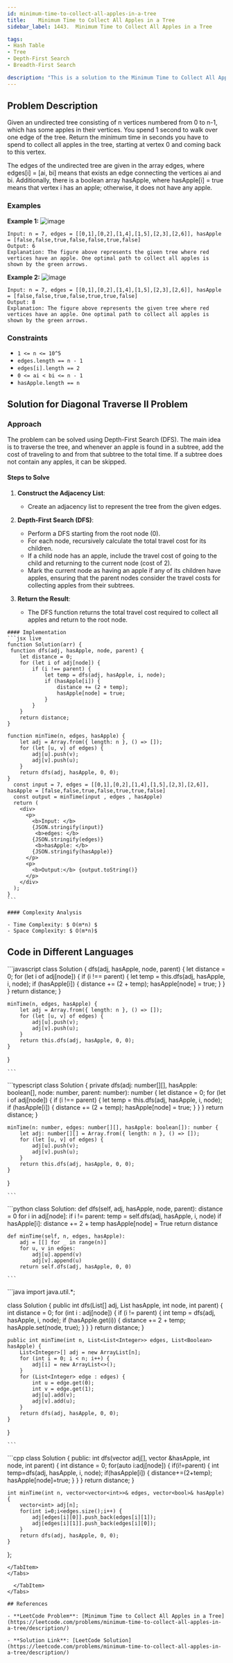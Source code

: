 ```yaml
---
id: minimum-time-to-collect-all-apples-in-a-tree
title:    Minimum Time to Collect All Apples in a Tree
sidebar_label: 1443.  Minimum Time to Collect All Apples in a Tree

tags:
- Hash Table
- Tree
- Depth-First Search
- Breadth-First Search

description: "This is a solution to the Minimum Time to Collect All Apples in a Tree problem on LeetCode."
---
```


## Problem Description
Given an undirected tree consisting of n vertices numbered from 0 to n-1, which has some apples in their vertices. You spend 1 second to walk over one edge of the tree. Return the minimum time in seconds you have to spend to collect all apples in the tree, starting at vertex 0 and coming back to this vertex.

The edges of the undirected tree are given in the array edges, where edges[i] = [ai, bi] means that exists an edge connecting the vertices ai and bi. Additionally, there is a boolean array hasApple, where hasApple[i] = true means that vertex i has an apple; otherwise, it does not have any apple.
### Examples

**Example 1:**
![image](https://assets.leetcode.com/uploads/2020/04/23/min_time_collect_apple_2.png)
```
Input: n = 7, edges = [[0,1],[0,2],[1,4],[1,5],[2,3],[2,6]], hasApple = [false,false,true,false,false,true,false]
Output: 6
Explanation: The figure above represents the given tree where red vertices have an apple. One optimal path to collect all apples is shown by the green arrows.
```

**Example 2:**
![image](https://assets.leetcode.com/uploads/2020/04/23/min_time_collect_apple_2.png)
```
Input: n = 7, edges = [[0,1],[0,2],[1,4],[1,5],[2,3],[2,6]], hasApple = [false,false,true,false,true,true,false]
Output: 8 
Explanation: The figure above represents the given tree where red vertices have an apple. One optimal path to collect all apples is shown by the green arrows.  
```


### Constraints
- `1 <= n <= 10^5`
- `edges.length == n - 1`
- `edges[i].length == 2`
- `0 <= ai < bi <= n - 1`
- `hasApple.length == n`

## Solution for Diagonal Traverse II Problem
### Approach 
The problem can be solved using Depth-First Search (DFS). The main idea is to traverse the tree, and whenever an apple is found in a subtree, add the cost of traveling to and from that subtree to the total time. If a subtree does not contain any apples, it can be skipped.

#### Steps to Solve
1. **Construct the Adjacency List**:
   - Create an adjacency list to represent the tree from the given edges.

2. **Depth-First Search (DFS)**:
   - Perform a DFS starting from the root node (0).
   - For each node, recursively calculate the total travel cost for its children.
   - If a child node has an apple, include the travel cost of going to the child and returning to the current node (cost of 2).
   - Mark the current node as having an apple if any of its children have apples, ensuring that the parent nodes consider the travel costs for collecting apples from their subtrees.

3. **Return the Result**:
   - The DFS function returns the total travel cost required to collect all apples and return to the root node.
<Tabs>
  <TabItem value="Solution" label="Solution">

    #### Implementation
    ```jsx live
    function Solution(arr) {
     function dfs(adj, hasApple, node, parent) {
        let distance = 0;
        for (let i of adj[node]) {
            if (i !== parent) {
                let temp = dfs(adj, hasApple, i, node);
                if (hasApple[i]) {
                    distance += (2 + temp);
                    hasApple[node] = true;
                }
            }
        }
        return distance;
    }

    function minTime(n, edges, hasApple) {
        let adj = Array.from({ length: n }, () => []);
        for (let [u, v] of edges) {
            adj[u].push(v);
            adj[v].push(u);
        }
        return dfs(adj, hasApple, 0, 0);
    }
      const input = 7, edges = [[0,1],[0,2],[1,4],[1,5],[2,3],[2,6]], hasApple = [false,false,true,false,true,true,false]
      const output = minTime(input , edges , hasApple)
      return (
        <div>
          <p>
            <b>Input: </b>
            {JSON.stringify(input)}
             <b>edges: </b>
            {JSON.stringify(edges)}
             <b>hasApple: </b>
            {JSON.stringify(hasApple)}
          </p>
          <p>
            <b>Output:</b> {output.toString()}
          </p>
        </div>
      );
    }
    ```

    #### Complexity Analysis

    - Time Complexity: $ O(m*n) $ 
    - Space Complexity: $ O(m*n)$

   ## Code in Different Languages
   <Tabs>
  <TabItem value="JavaScript" label="JavaScript">
  <SolutionAuthor name="@hiteshgahanolia"/>
   ```javascript
   class Solution {
    dfs(adj, hasApple, node, parent) {
        let distance = 0;
        for (let i of adj[node]) {
            if (i !== parent) {
                let temp = this.dfs(adj, hasApple, i, node);
                if (hasApple[i]) {
                    distance += (2 + temp);
                    hasApple[node] = true;
                }
            }
        }
        return distance;
    }

    minTime(n, edges, hasApple) {
        let adj = Array.from({ length: n }, () => []);
        for (let [u, v] of edges) {
            adj[u].push(v);
            adj[v].push(u);
        }
        return this.dfs(adj, hasApple, 0, 0);
    }
}

    ```

  </TabItem>
  <TabItem value="TypeScript" label="TypeScript">
  <SolutionAuthor name="@hiteshgahanolia"/> 
   ```typescript
   class Solution {
    private dfs(adj: number[][], hasApple: boolean[], node: number, parent: number): number {
        let distance = 0;
        for (let i of adj[node]) {
            if (i !== parent) {
                let temp = this.dfs(adj, hasApple, i, node);
                if (hasApple[i]) {
                    distance += (2 + temp);
                    hasApple[node] = true;
                }
            }
        }
        return distance;
    }

    minTime(n: number, edges: number[][], hasApple: boolean[]): number {
        let adj: number[][] = Array.from({ length: n }, () => []);
        for (let [u, v] of edges) {
            adj[u].push(v);
            adj[v].push(u);
        }
        return this.dfs(adj, hasApple, 0, 0);
    }
}

    ```
  </TabItem>
  <TabItem value="Python" label="Python">
  <SolutionAuthor name="@hiteshgahanolia"/>
   ```python
   class Solution:
    def dfs(self, adj, hasApple, node, parent):
        distance = 0
        for i in adj[node]:
            if i != parent:
                temp = self.dfs(adj, hasApple, i, node)
                if hasApple[i]:
                    distance += 2 + temp
                    hasApple[node] = True
        return distance
    
    def minTime(self, n, edges, hasApple):
        adj = [[] for _ in range(n)]
        for u, v in edges:
            adj[u].append(v)
            adj[v].append(u)
        return self.dfs(adj, hasApple, 0, 0)

    ```

  </TabItem>
  <TabItem value="Java" label="Java">
  <SolutionAuthor name="@hiteshgahanolia"/>
   ```java
   import java.util.*;

class Solution {
    public int dfs(List<Integer>[] adj, List<Boolean> hasApple, int node, int parent) {
        int distance = 0;
        for (int i : adj[node]) {
            if (i != parent) {
                int temp = dfs(adj, hasApple, i, node);
                if (hasApple.get(i)) {
                    distance += 2 + temp;
                    hasApple.set(node, true);
                }
            }
        }
        return distance;
    }
    
    public int minTime(int n, List<List<Integer>> edges, List<Boolean> hasApple) {
        List<Integer>[] adj = new ArrayList[n];
        for (int i = 0; i < n; i++) {
            adj[i] = new ArrayList<>();
        }
        for (List<Integer> edge : edges) {
            int u = edge.get(0);
            int v = edge.get(1);
            adj[u].add(v);
            adj[v].add(u);
        }
        return dfs(adj, hasApple, 0, 0);
    }
}

    ```

  </TabItem>
  <TabItem value="C++" label="C++">
  <SolutionAuthor name="@hiteshgahanolia"/>
   ```cpp
class Solution {
public:
    int dfs(vector<int> adj[], vector<bool> &hasApple, int node, int parent) {
        int distance = 0;
        for(auto i:adj[node]) {
            if(i!=parent) {
                int temp=dfs(adj, hasApple, i, node);
                if(hasApple[i]) { 
                    distance+=(2+temp);
                    hasApple[node]=true;            
                }
            } 
        }
        return distance;
    }
    
    int minTime(int n, vector<vector<int>>& edges, vector<bool>& hasApple) {
        vector<int> adj[n];
        for(int i=0;i<edges.size();i++) {
            adj[edges[i][0]].push_back(edges[i][1]);
            adj[edges[i][1]].push_back(edges[i][0]);
        }
        return dfs(adj, hasApple, 0, 0);
    }
};
```
</TabItem>
</Tabs>

  </TabItem>
</Tabs>

## References

- **LeetCode Problem**: [Minimum Time to Collect All Apples in a Tree](https://leetcode.com/problems/minimum-time-to-collect-all-apples-in-a-tree/description/)

- **Solution Link**: [LeetCode Solution](https://leetcode.com/problems/minimum-time-to-collect-all-apples-in-a-tree/description/)

